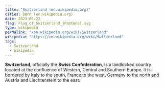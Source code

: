 ```yaml
---
title: "Switzerland (en.wikipedia.org)"
cities: Bern (en.wikipedia.org)
date: 2023-05-22
flag: Flag_of_Switzerland_(Pantone).svg
type: wikipedia
permalink: "/en.wikipedia.org/wiki/Switzerland"
wikipedia: "https://en.wikipedia.org/wiki/Switzerland"
tags:
  - Switzerland
  - Wikipedia
---
```

**Switzerland**, officially the **Swiss Confederation**, is a landlocked country located at the confluence of Western, Central and Southern Europe. It is bordered by Italy to the south, France to the west, Germany to the north and Austria and Liechtenstein to the east.